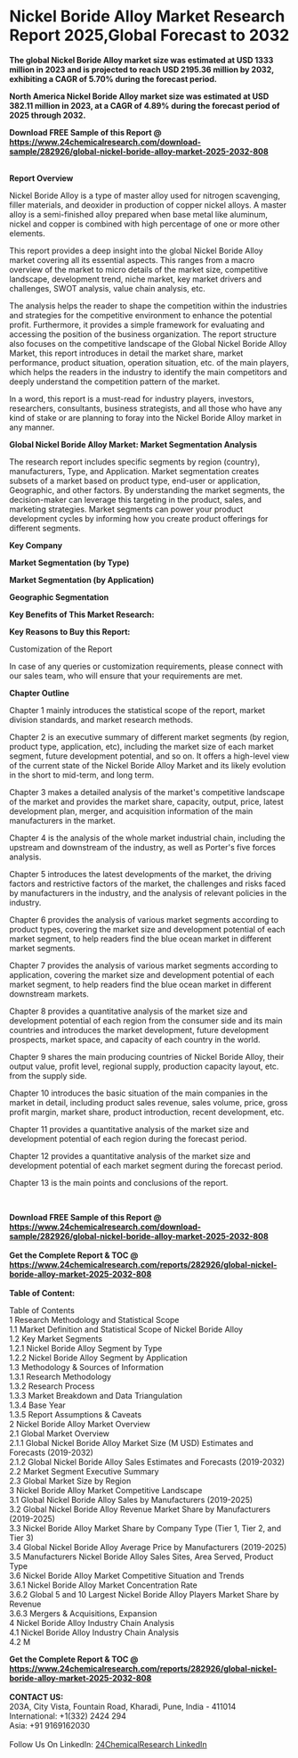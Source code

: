 <h1>Nickel Boride Alloy Market Research Report 2025,Global Forecast to 2032</h1><p><strong>The global Nickel Boride Alloy market size was estimated at USD 1333 million in 2023 and is projected to reach USD 2195.36 million by 2032, exhibiting a CAGR of 5.70% during the forecast period.</strong></p><p>
</p><p><strong>North America Nickel Boride Alloy market size was estimated at USD 382.11 million in 2023, at a CAGR of 4.89% during the forecast period of 2025 through 2032.</strong></p><div><b>Download FREE Sample of this Report @ 
            <a href="https://www.24chemicalresearch.com/download-sample/282926/global-nickel-boride-alloy-market-2025-2032-808">
            https://www.24chemicalresearch.com/download-sample/282926/global-nickel-boride-alloy-market-2025-2032-808</a></b></div><br><p>
</p><p><strong>Report Overview</strong></p><p>
</p><p>Nickel Boride Alloy is a type of master alloy used for nitrogen scavenging, filler materials, and deoxider in production of copper nickel alloys. A master alloy is a semi-finished alloy prepared when base metal like aluminum, nickel and copper is combined with high percentage of one or more other elements.</p><p>
</p><p>This report provides a deep insight into the global Nickel Boride Alloy market covering all its essential aspects. This ranges from a macro overview of the market to micro details of the market size, competitive landscape, development trend, niche market, key market drivers and challenges, SWOT analysis, value chain analysis, etc.</p><p>
</p><p>The analysis helps the reader to shape the competition within the industries and strategies for the competitive environment to enhance the potential profit. Furthermore, it provides a simple framework for evaluating and accessing the position of the business organization. The report structure also focuses on the competitive landscape of the Global Nickel Boride Alloy Market, this report introduces in detail the market share, market performance, product situation, operation situation, etc. of the main players, which helps the readers in the industry to identify the main competitors and deeply understand the competition pattern of the market.</p><p>
In a word, this report is a must-read for industry players, investors, researchers, consultants, business strategists, and all those who have any kind of stake or are planning to foray into the Nickel Boride Alloy market in any manner.</p><p>
</p><p><strong>Global Nickel Boride Alloy Market: Market Segmentation Analysis</strong></p><p>
</p><p>The research report includes specific segments by region (country), manufacturers, Type, and Application. Market segmentation creates subsets of a market based on product type, end-user or application, Geographic, and other factors. By understanding the market segments, the decision-maker can leverage this targeting in the product, sales, and marketing strategies. Market segments can power your product development cycles by informing how you create product offerings for different segments.</p><p>
</p><p><strong>Key Company</strong></p><p>
</p><p>
</p><p><strong>Market Segmentation (by Type)</strong></p><p>
</p><p>
</p><p><strong>Market Segmentation (by Application)</strong></p><p>
</p><p>
</p><p><strong>Geographic Segmentation</strong></p><p>
</p><p>
</p><p><strong>Key Benefits of This Market Research:</strong></p><p>
</p><p>
</p><p><strong>Key Reasons to Buy this Report:</strong></p><p>
</p><p>
</p><p>Customization of the Report</p><p>
In case of any queries or customization requirements, please connect with our sales team, who will ensure that your requirements are met.</p><p>
</p><p><strong>Chapter Outline</strong></p><p>
</p><p>Chapter 1 mainly introduces the statistical scope of the report, market division standards, and market research methods.</p><p>
Chapter 2 is an executive summary of different market segments (by region, product type, application, etc), including the market size of each market segment, future development potential, and so on. It offers a high-level view of the current state of the Nickel Boride Alloy Market and its likely evolution in the short to mid-term, and long term.</p><p>
Chapter 3 makes a detailed analysis of the market's competitive landscape of the market and provides the market share, capacity, output, price, latest development plan, merger, and acquisition information of the main manufacturers in the market.</p><p>
Chapter 4 is the analysis of the whole market industrial chain, including the upstream and downstream of the industry, as well as Porter's five forces analysis.</p><p>
Chapter 5 introduces the latest developments of the market, the driving factors and restrictive factors of the market, the challenges and risks faced by manufacturers in the industry, and the analysis of relevant policies in the industry.</p><p>
Chapter 6 provides the analysis of various market segments according to product types, covering the market size and development potential of each market segment, to help readers find the blue ocean market in different market segments.</p><p>
Chapter 7 provides the analysis of various market segments according to application, covering the market size and development potential of each market segment, to help readers find the blue ocean market in different downstream markets.</p><p>
Chapter 8 provides a quantitative analysis of the market size and development potential of each region from the consumer side and its main countries and introduces the market development, future development prospects, market space, and capacity of each country in the world.</p><p>
Chapter 9 shares the main producing countries of Nickel Boride Alloy, their output value, profit level, regional supply, production capacity layout, etc. from the supply side.</p><p>
Chapter 10 introduces the basic situation of the main companies in the market in detail, including product sales revenue, sales volume, price, gross profit margin, market share, product introduction, recent development, etc.</p><p>
Chapter 11 provides a quantitative analysis of the market size and development potential of each region during the forecast period.</p><p>
Chapter 12 provides a quantitative analysis of the market size and development potential of each market segment during the forecast period.</p><p>
Chapter 13 is the main points and conclusions of the report.</p><p>
 </p><div><b>Download FREE Sample of this Report @ 
            <a href="https://www.24chemicalresearch.com/download-sample/282926/global-nickel-boride-alloy-market-2025-2032-808">
            https://www.24chemicalresearch.com/download-sample/282926/global-nickel-boride-alloy-market-2025-2032-808</a></b></div><br><div><b>Get the Complete Report & TOC @ 
            <a href="https://www.24chemicalresearch.com/reports/282926/global-nickel-boride-alloy-market-2025-2032-808">
            https://www.24chemicalresearch.com/reports/282926/global-nickel-boride-alloy-market-2025-2032-808</a></b></div><br>
            <b>Table of Content:</b><p>Table of Contents<br />
1 Research Methodology and Statistical Scope<br />
1.1 Market Definition and Statistical Scope of Nickel Boride Alloy<br />
1.2 Key Market Segments<br />
1.2.1 Nickel Boride Alloy Segment by Type<br />
1.2.2 Nickel Boride Alloy Segment by Application<br />
1.3 Methodology & Sources of Information<br />
1.3.1 Research Methodology<br />
1.3.2 Research Process<br />
1.3.3 Market Breakdown and Data Triangulation<br />
1.3.4 Base Year<br />
1.3.5 Report Assumptions & Caveats<br />
2 Nickel Boride Alloy Market Overview<br />
2.1 Global Market Overview<br />
2.1.1 Global Nickel Boride Alloy Market Size (M USD) Estimates and Forecasts (2019-2032)<br />
2.1.2 Global Nickel Boride Alloy Sales Estimates and Forecasts (2019-2032)<br />
2.2 Market Segment Executive Summary<br />
2.3 Global Market Size by Region<br />
3 Nickel Boride Alloy Market Competitive Landscape<br />
3.1 Global Nickel Boride Alloy Sales by Manufacturers (2019-2025)<br />
3.2 Global Nickel Boride Alloy Revenue Market Share by Manufacturers (2019-2025)<br />
3.3 Nickel Boride Alloy Market Share by Company Type (Tier 1, Tier 2, and Tier 3)<br />
3.4 Global Nickel Boride Alloy Average Price by Manufacturers (2019-2025)<br />
3.5 Manufacturers Nickel Boride Alloy Sales Sites, Area Served, Product Type<br />
3.6 Nickel Boride Alloy Market Competitive Situation and Trends<br />
3.6.1 Nickel Boride Alloy Market Concentration Rate<br />
3.6.2 Global 5 and 10 Largest Nickel Boride Alloy Players Market Share by Revenue<br />
3.6.3 Mergers & Acquisitions, Expansion<br />
4 Nickel Boride Alloy Industry Chain Analysis<br />
4.1 Nickel Boride Alloy Industry Chain Analysis<br />
4.2 M</p><div><b>Get the Complete Report & TOC @ 
            <a href="https://www.24chemicalresearch.com/reports/282926/global-nickel-boride-alloy-market-2025-2032-808">
            https://www.24chemicalresearch.com/reports/282926/global-nickel-boride-alloy-market-2025-2032-808</a></b></div><br><b>CONTACT US:</b><br>
            203A, City Vista, Fountain Road, Kharadi, Pune, India - 411014<br>
            International: +1(332) 2424 294<br>
            Asia: +91 9169162030 <br><br>
            Follow Us On LinkedIn: <a href="https://www.linkedin.com/company/24chemicalresearch/">24ChemicalResearch LinkedIn</a>